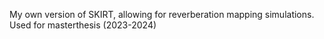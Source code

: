 My own version of SKIRT, allowing for reverberation mapping simulations.
Used for masterthesis (2023-2024)
